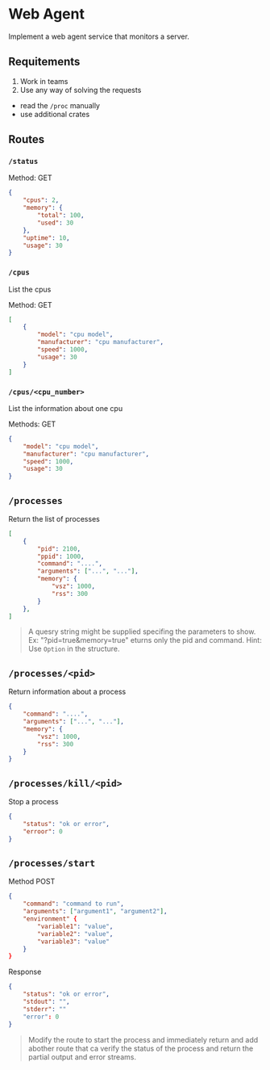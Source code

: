# Web Agent

Implement a web agent service that monitors a server.

## Requitements

1. Work in teams
2. Use any way of solving the requests
  - read the `/proc` manually
  - use additional crates

## Routes

### `/status`

Method: GET

```json
{
    "cpus": 2,
    "memory": {
        "total": 100,
        "used": 30
    },
    "uptime": 10,
    "usage": 30
}
```

### `/cpus`

List the cpus

Method: GET

```json
[
    {
        "model": "cpu model",
        "manufacturer": "cpu manufacturer",
        "speed": 1000,
        "usage": 30
    }
]
```

### `/cpus/<cpu_number>`

List the information about one cpu

Methods: GET

```json
{
    "model": "cpu model",
    "manufacturer": "cpu manufacturer",
    "speed": 1000,
    "usage": 30
}
```

## `/processes`

Return the list of processes

```json
[
    {
        "pid": 2100,
        "ppid": 1000,
        "command": "....",
        "arguments": ["...", "..."],
        "memory": {
            "vsz": 1000,
            "rss": 300
        }
    },
]
```

> A quesry string might be supplied specifing the parameters to show. Ex: "?pid=true&memory=true" eturns only the pid and command.
> Hint: Use `Option` in the structure.

## `/processes/<pid>`

Return information about a process

```json
{
    "command": "....",
    "arguments": ["...", "..."],
    "memory": {
        "vsz": 1000,
        "rss": 300
    }
}
```

## `/processes/kill/<pid>`

Stop a process

```json
{
    "status": "ok or error",
    "erroor": 0
}
```

## `/processes/start`

Method POST

```json
{
    "command": "command to run",
    "arguments": ["argument1", "argument2"],
    "environment" {
        "variable1": "value",
        "variable2": "value",
        "variable3": "value"
    }
}
```

Response

```json
{
    "status": "ok or error",
    "stdout": "",
    "stderr": ""
    "error": 0
}
```

> Modify the route to start the process and immediately return and add abother route that ca verify the status of the process and return the partial output and error streams.
